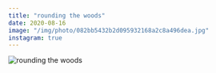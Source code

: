 ```yaml
---
title: "rounding the woods"
date: 2020-08-16
image: "/img/photo/082bb5432b2d095932168a2c8a496dea.jpg"
instagram: true
---
```


![rounding the woods](/img/photo/082bb5432b2d095932168a2c8a496dea.jpg)
